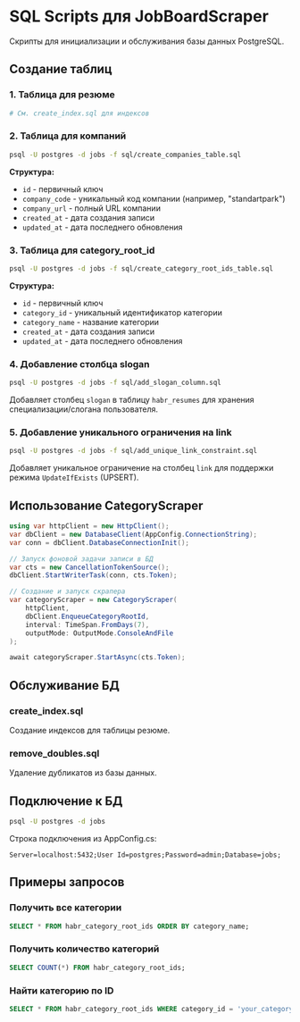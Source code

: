 # SQL Scripts для JobBoardScraper

Скрипты для инициализации и обслуживания базы данных PostgreSQL.

## Создание таблиц

### 1. Таблица для резюме
```bash
# См. create_index.sql для индексов
```

### 2. Таблица для компаний
```bash
psql -U postgres -d jobs -f sql/create_companies_table.sql
```

**Структура:**
- `id` - первичный ключ
- `company_code` - уникальный код компании (например, "standartpark")
- `company_url` - полный URL компании
- `created_at` - дата создания записи
- `updated_at` - дата последнего обновления

### 3. Таблица для category_root_id
```bash
psql -U postgres -d jobs -f sql/create_category_root_ids_table.sql
```

**Структура:**
- `id` - первичный ключ
- `category_id` - уникальный идентификатор категории
- `category_name` - название категории
- `created_at` - дата создания записи
- `updated_at` - дата последнего обновления

### 4. Добавление столбца slogan
```bash
psql -U postgres -d jobs -f sql/add_slogan_column.sql
```

Добавляет столбец `slogan` в таблицу `habr_resumes` для хранения специализации/слогана пользователя.

### 5. Добавление уникального ограничения на link
```bash
psql -U postgres -d jobs -f sql/add_unique_link_constraint.sql
```

Добавляет уникальное ограничение на столбец `link` для поддержки режима `UpdateIfExists` (UPSERT).

## Использование CategoryScraper

```csharp
using var httpClient = new HttpClient();
var dbClient = new DatabaseClient(AppConfig.ConnectionString);
var conn = dbClient.DatabaseConnectionInit();

// Запуск фоновой задачи записи в БД
var cts = new CancellationTokenSource();
dbClient.StartWriterTask(conn, cts.Token);

// Создание и запуск скрапера
var categoryScraper = new CategoryScraper(
    httpClient,
    dbClient.EnqueueCategoryRootId,
    interval: TimeSpan.FromDays(7),
    outputMode: OutputMode.ConsoleAndFile
);

await categoryScraper.StartAsync(cts.Token);
```

## Обслуживание БД

### create_index.sql
Создание индексов для таблицы резюме.

### remove_doubles.sql
Удаление дубликатов из базы данных.

## Подключение к БД

```bash
psql -U postgres -d jobs
```

Строка подключения из AppConfig.cs:
```
Server=localhost:5432;User Id=postgres;Password=admin;Database=jobs;
```

## Примеры запросов

### Получить все категории
```sql
SELECT * FROM habr_category_root_ids ORDER BY category_name;
```

### Получить количество категорий
```sql
SELECT COUNT(*) FROM habr_category_root_ids;
```

### Найти категорию по ID
```sql
SELECT * FROM habr_category_root_ids WHERE category_id = 'your_category_id';
```
